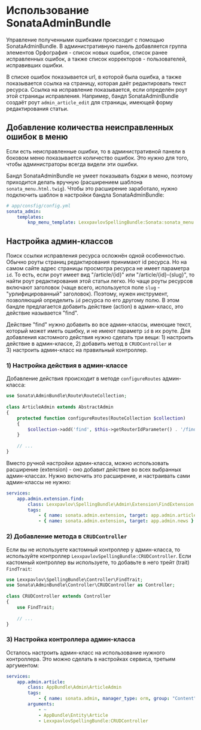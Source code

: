 # Использование SonataAdminBundle

Управление полученными ошибками происходит с помощью SonataAdminBundle. В 
административную панель добавляется группа элементов Орфография - список новых
ошибок, список ранее исправленных ошибок, а также список корректоров - 
пользователей, исправивших ошибки.

В списке ошибок показывается url, в которой была ошибка, а также показывается
ссылка на страницу, которая даёт редактировать текст ресурса. Ссылка на исправление
показывается, если определён роут этой страницы исправления. Например, бандл 
SonataAdminBundle создаёт роут `admin_article_edit` для страницы, имеющей форму
редактирования статьи.

## Добавление количества неисправленных ошибок в меню

Если есть неисправленные ошибки, то в административной панели в боковом меню 
показывается количество ошибок. Это нужно для того, чтобы администраторы всегда
видели эти ошибки.

Бандл SonataAdminBundle не умеет показывать бэджи в меню, поэтому приходится
делать вручную (расширением шаблона `sonata_menu.html.twig`). Чтобы это
расширение заработало, нужно подключить шаблон в настройки бандла 
SonataAdminBundle:
```yaml
# app/consfig/config.yml
sonata_admin:
    templates:
        knp_menu_template: LexxpavlovSpellingBundle:Sonata:sonata_menu.html.twig
```

## Настройка админ-классов

Поиск ссылки исправления ресурса осложнён одной особенностью. Обычно роуты
страниц редактирования принимают id ресурса. Но на самом сайте адрес страницы 
просмотра ресурса не имеет параметра `id`. То есть, если роут имеет вид 
"/article/{id}" или "/article/{id}-{slug}", то найти роут редактирования этой 
статьи легко. Но чаще роуты ресурсов включают заголовок (чаще всего, 
используется поле `slug` - "урлифицированный" заголовок). Поэтому, нужен
инструмент, позволяющий определить `id` ресурса по его другому полю. В этом 
бандле предлагается добавить действие (action) в админ-класс, это действие
называется "find".

Действие "find" нужно добавить во все админ-классы, имеющие текст, который 
может иметь ошибку, и не имеют параметр `id` в их роуте. Для добавления
кастомного действия нужно сделать три вещи: 1)&nbsp;настроить действие в 
админ-классе, 2)&nbsp;добавить метод в `CRUDController` и 3)&nbsp;настроить
админ-класс на правильный контроллер.

### 1) Настройка действия в админ-классе

Добавление действия происходит в методе `configureRoutes` админ-класса:
```php
use Sonata\AdminBundle\Route\RouteCollection;
 
class ArticleAdmin extends AbstractAdmin
{
    protected function configureRoutes(RouteCollection $collection)
    {
        $collection->add('find', $this->getRouterIdParameter() . '/find');
    }
    
    // ...
}
```

Вместо ручной настройки админ-класса,  можно использовать расширение 
(extension) - оно добавит действие во всех выбранных админ-классах. Нужно
включить это расширение, и настраивать сами админ-классы не нужно:
```yaml
services:
    app.admin.extension.find:
        class: Lexxpavlov\SpellingBundle\Admin\Extension\FindExtension
        tags:
            - { name: sonata.admin.extension, target: app.admin.article }
            - { name: sonata.admin.extension, target: app.admin.news }
```

### 2) Добавление метода в `CRUDController`

Если вы не используете кастомный контроллер у админ-класса, то используйте
контроллер `LexxpavlovSpellingBundle:CRUDController`. Если кастомный контроллер
вы используете, то добавьте в него трейт (trait) `FindTrait`:
```php
use Lexxpavlov\SpellingBundle\Controller\FindTrait;
use Sonata\AdminBundle\Controller\CRUDController as Controller;
 
class CRUDController extends Controller
{
    use FindTrait;
    
    // ...
}
```

### 3) Настройка контроллера админ-класса

Осталось настроить админ-класс на использование нужного контроллера. Это можно 
сделать в настройках сервиса, третьим аргументом:
```yaml
services:
    app.admin.article:
        class: AppBundle\Admin\ArticleAdmin
        tags:
            - { name: sonata.admin, manager_type: orm, group: "Content", label: "Articles", label_catalogue: "messages" }
        arguments:
            - ~
            - AppBundle\Entity\Article
            - LexxpavlovSpellingBundle:CRUDController
```
